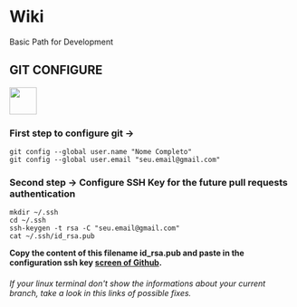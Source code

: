 # Wiki
Basic Path for Development

## GIT CONFIGURE 
<img src="https://git-scm.com/images/logos/downloads/Git-Icon-1788C.png" width="48">

### First step to configure git ->

```
git config --global user.name "Nome Completo"
git config --global user.email "seu.email@gmail.com"
```

### Second step -> Configure SSH Key for the future pull requests authentication 

```
mkdir ~/.ssh
cd ~/.ssh
ssh-keygen -t rsa -C "seu.email@gmail.com"
cat ~/.ssh/id_rsa.pub
```

**Copy the content of this filename id_rsa.pub and paste in the configuration ssh key [screen of Github](https://github.com/settings/ssh/new).**

###### If your linux terminal don't show the informations about your current branch, take a look in this links of possible fixes.
